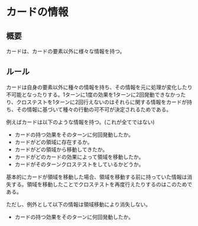 # カードの情報

## 概要
カードは、カードの要素以外に様々な情報を持つ。

## ルール
カードは自身の要素以外に種々の情報を持ち、その情報を元に処理が変化したり不可能となったりする。1ターンに1度の効果を1ターンに2回発動できなかったり、クロステストを1ターンに2回行えないのはそれらに関する情報をカードが持ち、その情報に基づいて種々の行動の可不可が決定されるためである。

例えばカードは以下のような情報を持つ。(これが全てではない)
* カードの持つ効果をそのターンに何回発動したか。
* カードがどの領域に存在するか。
* カードがどの領域から移動してきたか。
* カードがどのカードの効果によって領域を移動したか。
* カードがそのターンクロステストをしているかどうか。

基本的にカードが領域を移動した場合、領域を移動する前に持っていた情報は消失する。領域を移動したことでクロステストを再度行えたりするのはこのためである。

ただし、例外として以下の情報は領域移動により消失しない。
* カードの持つ効果をそのターンに何回発動したか。
